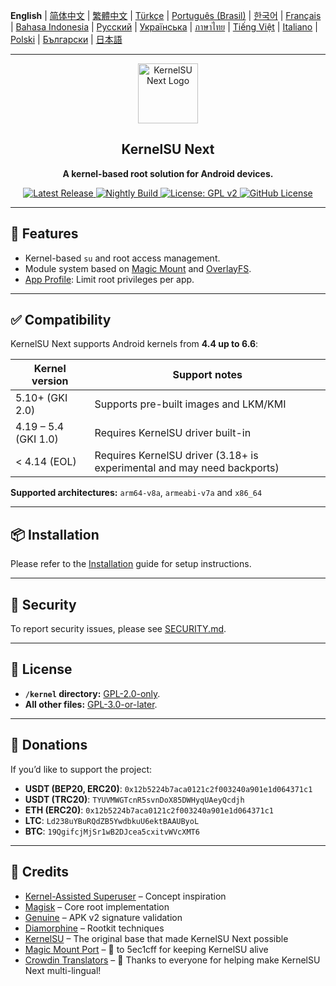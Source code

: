 **English** | [简体中文](README_CN.md) | [繁體中文](README_TW.md) | [Türkçe](README_TR.md) | [Português (Brasil)](README_PT-BR.md) | [한국어](README_KO.md) | [Français](README_FR.md) | [Bahasa Indonesia](README_ID.md) | [Русский](README_RU.md) | [Українська](README_UA.md) | [ภาษาไทย](README_TH.md) | [Tiếng Việt](README_VI.md) | [Italiano](README_IT.md) | [Polski](README_PL.md) | [Български](README_BG.md) | [日本語](README_JA.md)

---

<div align="center">
  <img src="/assets/kernelsu_next.png" width="96" alt="KernelSU Next Logo">

  <h2>KernelSU Next</h2>
  <p><strong>A kernel-based root solution for Android devices.</strong></p>

  <p>
    <a href="https://github.com/KernelSU-Next/KernelSU-Next/releases/latest">
      <img src="https://img.shields.io/github/v/release/KernelSU-Next/KernelSU-Next?label=Release&logo=github" alt="Latest Release">
    </a>
    <a href="https://nightly.link/KernelSU-Next/KernelSU-Next/workflows/build-manager-ci/next/Manager">
      <img src="https://img.shields.io/badge/Nightly%20Release-gray?logo=hackthebox&logoColor=fff" alt="Nightly Build">
    </a>
    <a href="https://www.gnu.org/licenses/old-licenses/gpl-2.0.en.html">
      <img src="https://img.shields.io/badge/License-GPL%20v2-orange.svg?logo=gnu" alt="License: GPL v2">
    </a>
    <a href="/LICENSE">
      <img src="https://img.shields.io/github/license/KernelSU-Next/KernelSU-Next?logo=gnu" alt="GitHub License">
    </a>
  </p>
</div>

---

## 🚀 Features

- Kernel-based `su` and root access management.
- Module system based on [Magic Mount](https://topjohnwu.github.io/Magisk/details.html#magic-mount) and [OverlayFS](https://en.wikipedia.org/wiki/OverlayFS).
- [App Profile](https://kernelsu.org/guide/app-profile.html): Limit root privileges per app.

---

## ✅ Compatibility

KernelSU Next supports Android kernels from **4.4 up to 6.6**:

| Kernel version       | Support notes                                                           |
|----------------------|-------------------------------------------------------------------------|
| 5.10+ (GKI 2.0)      | Supports pre-built images and LKM/KMI                                   |
| 4.19 – 5.4 (GKI 1.0) | Requires KernelSU driver built-in                                       |
| < 4.14 (EOL)         | Requires KernelSU driver (3.18+ is experimental and may need backports) |

**Supported architectures:** `arm64-v8a`, `armeabi-v7a` and `x86_64`

---

## 📦 Installation

Please refer to the [Installation](https://kernelsu-next.github.io/webpage/pages/installation.html) guide for setup instructions.

---

## 🔐 Security

To report security issues, please see [SECURITY.md](/SECURITY.md).

---

## 📜 License

- **`/kernel` directory:** [GPL-2.0-only](https://www.gnu.org/licenses/old-licenses/gpl-2.0.en.html).
- **All other files:** [GPL-3.0-or-later](https://www.gnu.org/licenses/gpl-3.0.html).

---

## 💸 Donations

If you’d like to support the project:

- **USDT (BEP20, ERC20)**: `0x12b5224b7aca0121c2f003240a901e1d064371c1`
- **USDT (TRC20)**: `TYUVMWGTcnR5svnDoX85DWHyqUAeyQcdjh`
- **ETH (ERC20)**: `0x12b5224b7aca0121c2f003240a901e1d064371c1`
- **LTC**: `Ld238uYBuRQdZB5YwdbkuU6ektBAAUByoL`
- **BTC**: `19QgifcjMjSr1wB2DJcea5cxitvWVcXMT6`

---

## 🙏 Credits

- [Kernel-Assisted Superuser](https://git.zx2c4.com/kernel-assisted-superuser/about/) – Concept inspiration
- [Magisk](https://github.com/topjohnwu/Magisk) – Core root implementation
- [Genuine](https://github.com/brevent/genuine/) – APK v2 signature validation
- [Diamorphine](https://github.com/m0nad/Diamorphine) – Rootkit techniques
- [KernelSU](https://github.com/tiann/KernelSU) – The original base that made KernelSU Next possible
- [Magic Mount Port](https://github.com/5ec1cff/KernelSU/blob/main/userspace/ksud/src/magic_mount.rs) – 💜 to 5ec1cff for keeping KernelSU alive
- [Crowdin Translators](https://crowdin.com/project/kernelsu-next/members) – 💬 Thanks to everyone for helping make KernelSU Next multi-lingual!
